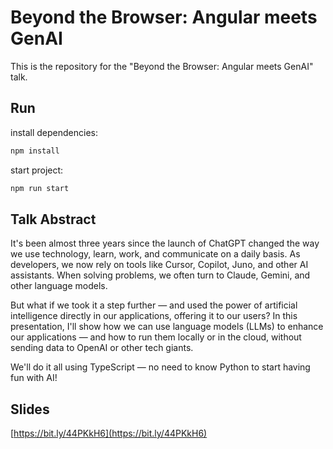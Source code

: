 # Beyond the Browser: Angular meets GenAI

This is the repository for the "Beyond the Browser: Angular meets GenAI" talk.

## Run

install dependencies:

```bash
npm install
```

start project:

```bash
npm run start
```

## Talk Abstract

It's been almost three years since the launch of ChatGPT changed the way we use technology, learn, work, and communicate on a daily basis. As developers, we now rely on tools like Cursor, Copilot, Juno, and other AI assistants. When solving problems, we often turn to Claude, Gemini, and other language models.

But what if we took it a step further — and used the power of artificial intelligence directly in our applications, offering it to our users?
In this presentation, I'll show how we can use language models (LLMs) to enhance our applications — and how to run them locally or in the cloud, without sending data to OpenAI or other tech giants.

We'll do it all using TypeScript — no need to know Python to start having fun with AI!

## Slides

[https://bit.ly/44PKkH6](https://bit.ly/44PKkH6)
